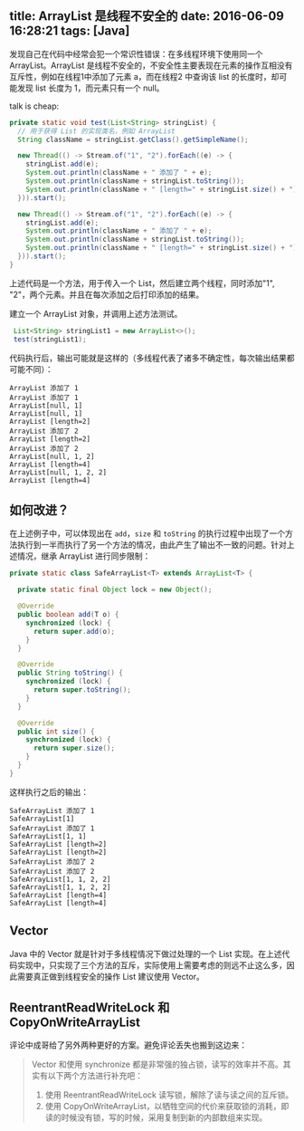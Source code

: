 title: ArrayList 是线程不安全的
date: 2016-06-09 16:28:21
tags: [Java]
---

发现自己在代码中经常会犯一个常识性错误：在多线程环境下使用同一个 ArrayList。ArrayList 是线程不安全的，不安全性主要表现在元素的操作互相没有互斥性，例如在线程1中添加了元素 a，而在线程2 中查询该 list 的长度时，却可能发现 list 长度为 1，而元素只有一个 null。

<!--more-->

talk is cheap: 

```java
private static void test(List<String> stringList) {
  // 用于获得 List 的实现类名，例如 ArrayList
  String className = stringList.getClass().getSimpleName();

  new Thread(() -> Stream.of("1", "2").forEach((e) -> {
    stringList.add(e);
    System.out.println(className + " 添加了 " + e);
    System.out.println(className + stringList.toString());
    System.out.println(className + " [length=" + stringList.size() + "]");
  })).start();

  new Thread(() -> Stream.of("1", "2").forEach((e) -> {
    stringList.add(e);
    System.out.println(className + " 添加了 " + e);
    System.out.println(className + stringList.toString());
    System.out.println(className + " [length=" + stringList.size() + "]");
  })).start();
}
```
上述代码是一个方法，用于传入一个 List，然后建立两个线程，同时添加"1", "2"，两个元素。并且在每次添加之后打印添加的结果。

 建立一个 ArrayList 对象，并调用上述方法测试。

```java
 List<String> stringList1 = new ArrayList<>();
 test(stringList1);
```

 代码执行后，输出可能就是这样的（多线程代表了诸多不确定性，每次输出结果都可能不同）：

```
ArrayList 添加了 1
ArrayList 添加了 1
ArrayList[null, 1]
ArrayList[null, 1]
ArrayList [length=2]
ArrayList 添加了 2
ArrayList [length=2]
ArrayList 添加了 2
ArrayList[null, 1, 2]
ArrayList [length=4]
ArrayList[null, 1, 2, 2]
ArrayList [length=4]
```

## 如何改进？

在上述例子中，可以体现出在 `add`，`size` 和 `toString` 的执行过程中出现了一个方法执行到一半而执行了另一个方法的情况，由此产生了输出不一致的问题。针对上述情况，继承 ArrayList 进行同步限制：

```java
private static class SafeArrayList<T> extends ArrayList<T> {

  private static final Object lock = new Object();

  @Override
  public boolean add(T o) {
    synchronized (lock) {
      return super.add(o);
    }
  }

  @Override
  public String toString() {
    synchronized (lock) {
      return super.toString();
    }
  }

  @Override
  public int size() {
    synchronized (lock) {
      return super.size();
    }
  }
}
```
这样执行之后的输出：

```
SafeArrayList 添加了 1
SafeArrayList[1]
SafeArrayList 添加了 1
SafeArrayList[1, 1]
SafeArrayList [length=2]
SafeArrayList [length=2]
SafeArrayList 添加了 2
SafeArrayList 添加了 2
SafeArrayList[1, 1, 2, 2]
SafeArrayList[1, 1, 2, 2]
SafeArrayList [length=4]
SafeArrayList [length=4]
```

## Vector

Java 中的 Vector 就是针对于多线程情况下做过处理的一个 List 实现。在上述代码实现中，只实现了三个方法的互斥，实际使用上需要考虑的则远不止这么多，因此需要真正做到线程安全的操作 List 建议使用 Vector。

## ReentrantReadWriteLock 和 CopyOnWriteArrayList

评论中成哥给了另外两种更好的方案。避免评论丢失也搬到这边来：

>Vector 和使用 synchronize 都是非常强的独占锁，读写的效率并不高。其实有以下两个方法进行补充吧：
>1. 使用 ReentrantReadWriteLock 读写锁，解除了读与读之间的互斥锁。
>2. 使用 CopyOnWriteArrayList，以牺牲空间的代价来获取锁的消耗，即读的时候没有锁，写的时候，采用复制到新的内部数组来实现。

